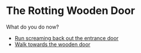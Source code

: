 # **The Rotting Wooden Door**

 What do you do now?

 - [Run screaming back out the entrance door](../begin-journey.md)
 - [Walk towards the wooden door](../14/14.md)


 
 
